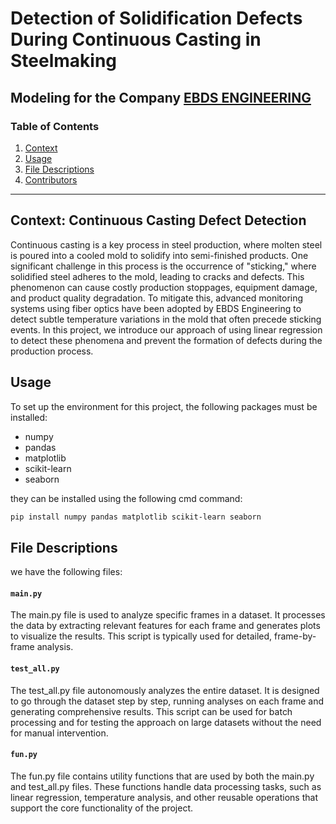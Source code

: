 # Detection of Solidification Defects During Continuous Casting in Steelmaking  
## Modeling for the Company [EBDS ENGINEERING](https://be.linkedin.com/company/ebds-engineering)

### Table of Contents  
1. [Context](#Context)  
2. [Usage](#Usage)  
3. [File Descriptions](#file-descriptions)  
4. [Contributors](#contributors)  

---

## Context: Continuous Casting Defect Detection
Continuous casting is a key process in steel production, where molten steel is poured into a cooled mold to solidify into semi-finished products. One significant challenge in this process is the occurrence of "sticking," where solidified steel adheres to the mold, leading to cracks and defects. This phenomenon can cause costly production stoppages, equipment damage, and product quality degradation. To mitigate this, advanced monitoring systems using fiber optics have been adopted by EBDS Engineering to detect subtle temperature variations in the mold that often precede sticking events. In this project, we introduce our approach of using linear regression to detect these phenomena and prevent the formation of defects during the production process.


## Usage  
To set up the environment for this project, the following packages must be installed:  
* numpy
* pandas
* matplotlib
* scikit-learn
* seaborn

they can be installed using the following cmd command:
```bash
pip install numpy pandas matplotlib scikit-learn seaborn
```

## File Descriptions

we have the following files:

#### `main.py`
The main.py file is used to analyze specific frames in a dataset. It processes the data by extracting relevant features for each frame and generates plots to visualize the results. This script is typically used for detailed, frame-by-frame analysis.

#### `test_all.py`
The test_all.py file autonomously analyzes the entire dataset. It is designed to go through the dataset step by step, running analyses on each frame and generating comprehensive results. This script can be used for batch processing and for testing the approach on large datasets without the need for manual intervention.

#### `fun.py`
The fun.py file contains utility functions that are used by both the main.py and test_all.py files. These functions handle data processing tasks, such as linear regression, temperature analysis, and other reusable operations that support the core functionality of the project.
